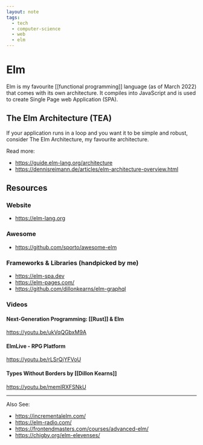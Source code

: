 ```yaml
---
layout: note
tags:
  - tech
  - computer-science
  - web
  - elm
---
```


# Elm

Elm is my favourite [[functional programming]] language (as of March 2022) that comes with its own architecture. It compiles into JavaScript and is used to create Single Page web Application (SPA).

## The Elm Architecture (TEA)

If your application runs in a loop and you want it to be simple and robust, consider The Elm Architecture, my favourite architecture.

Read more:

- https://guide.elm-lang.org/architecture
- https://dennisreimann.de/articles/elm-architecture-overview.html

## Resources

### Website

- https://elm-lang.org

### Awesome

- https://github.com/sporto/awesome-elm

### Frameworks & Libraries (handpicked by me)

- https://elm-spa.dev
- https://elm-pages.com/
- https://github.com/dillonkearns/elm-graphql

### Videos

#### Next-Generation Programming: [[Rust]] & Elm

https://youtu.be/ukVqQGbxM9A

#### ElmLive - RPG Platform

https://youtu.be/rLSrQjYFVoU

#### Types Without Borders by [[Dillon Kearns]]

https://youtu.be/memIRXFSNkU

---

Also See:

- https://incrementalelm.com/
- https://elm-radio.com/
- https://frontendmasters.com/courses/advanced-elm/
- https://chigby.org/elm-elevenses/
